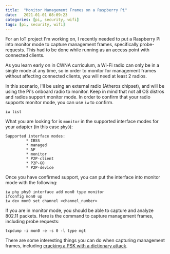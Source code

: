 ```yaml
---
title:  "Monitor Management Frames on a Raspberry Pi"
date:   2021-01-01 08:09:23
categories: [pi, security, wifi]
tags: [pi, security, wifi]
---
```


For an IoT project I'm working on, I recently needed to put a Raspberry Pi into monitor mode to capture management frames, specifically probe-requests. This had to be done while running as an access point with connected clients.

As you learn early on in CWNA curriculum, a Wi-Fi radio can only be in a single mode at any time, so in order to monitor for management frames without affecting connected clients, you will need at least 2 radios. 

In this scenario, I'll be using an external radio (Atheros chipset), and will be using the Pi's onboard radio to monitor. Keep in mind that not all OS distros and radios support monitor mode. In order to confirm that your radio supports monitor mode, you can use `iw` to confirm.

```
iw list
```

What you are looking for is `monitor` in the supported interface modes for your adapter (in this case `phy0`): 
```
Supported interface modes:
		 * IBSS
		 * managed
		 * AP
		 * monitor
		 * P2P-client
		 * P2P-GO
		 * P2P-device
```

Once you have confirmed support, you can put the interface into monitor mode with the following:
```
iw phy phy0 interface add mon0 type monitor
ifconfig mon0 up
iw dev mon0 set channel <channel_number>
```

If you are in monitor mode, you should be able to capture and analyze 802.11 packets. Here is the command to capture management frames, including probe requests:
```
tcpdump -i mon0 -e -s 0 -l type mgt
```

There are some interesting things you can do when capturing management frames, including [cracking a PSK with a dictionary attack][aircrack].

[aircrack]: /blog/2021/aircrack/
